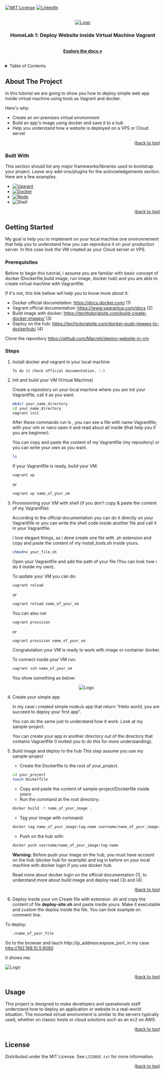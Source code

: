 <div id="top"></div>
<!--
*** Thanks for checking out the Best-README-Template. If you have a suggestion
*** that would make this better, please fork the repo and create a pull request
*** or simply open an issue with the tag "enhancement".
*** Don't forget to give the project a star!
*** Thanks again! Now go create something AMAZING! :D
-->


<!-- PROJECT SHIELDS -->
<!--
*** I'm using markdown "reference style" links for readability.
*** Reference links are enclosed in brackets [ ] instead of parentheses ( ).
*** See the bottom of this document for the declaration of the reference variables
*** for contributors-url, forks-url, etc. This is an optional, concise syntax you may use.
*** https://www.markdownguide.org/basic-syntax/#reference-style-links
-->
[![MIT License][license-shield]][license-url]
[![LinkedIn][linkedin-shield]][linkedin-url]



<!-- PROJECT LOGO -->
<br />
<div align="center">
  <a href="https://github.com/Macreti">
    <img src="images/web-app.png" alt="Logo">
  </a>

  <h3 align="center">HomeLab 1:  Deploy Website inside Virtual Machine Vagrant
  </h3>

  <p align="center">
    <br />
    <a href="https://github.com/Macreti/deploy-website-in-vm/blob/main/README.md"><strong>Explore the docs »</strong></a>
    <br />
    <br />
  </p>
</div>



<!-- TABLE OF CONTENTS -->
<details>
  <summary>Table of Contents</summary>
  <ol>
    <li>
      <a href="#about-the-project">About The Project</a>
      <ul>
        <li><a href="#built-with">Built With</a></li>
      </ul>
    </li>
    <li>
      <a href="#getting-started">Getting Started</a>
      <ul>
        <li><a href="#prerequisites">Prerequisites</a></li>
        <li><a href="#steps">Steps</a></li>
      </ul>
    </li>
    <li><a href="#usage">Usage</a></li>
    <!--<li><a href="#contributing">Contributing</a></li>-->
    <li><a href="#license">License</a></li>
    <!--<li><a href="#contact">Contact</a></li>
    <li><a href="#acknowledgments">Acknowledgments</a></li> -->
  </ol>
</details>



<!-- ABOUT THE PROJECT -->
## About The Project

In this tutorial we are going to show you how to deploy simple web app inside virtual machine using tools as Vagrant and docker.

Here's why:
* Create an on-premises virtual environment
* Build an app's image using docker and save it to a hub
* Help you understand how a website is deployed on a VPS or Cloud server

<p align="right">(<a href="#top">back to top</a>)</p>



### Built With

This section should list any major frameworks/libraries used to bootstrap your project. Leave any add-ons/plugins for the acknowledgements section. Here are a few examples.

* [![Vagrant][Vagrant-shield]][Vagrant-url]
* [![Docker][Docker-shield]][Docker-url]
* [![Node][Node-shield]][Node-url]
* ![Shell][Shell-shield]

<p align="right">(<a href="#top">back to top</a>)</p>



<!-- GETTING STARTED -->
## Getting Started

My goal is help you to implement on your local machine one environnement that help you to understand how you can reproduce it on your production server. In this case look the VM created as your Cloud server or VPS.

### Prerequisites

Before to begin this tutorial, i assume you are familiar with basic concept of docker (Dockerfile,build image, run image, docker hub) and you are able to create virtual machine with Vagrantfile.

If it's not, this link bellow will help you to know more about it:

* Docker official documetation: https://docs.docker.com/ (1)
* Vagrant official documentation: https://www.vagrantup.com/docs (2)
* Build image with docker: https://techtutorialsite.com/build-create-docker-images/ (3)
* Deploy on the hub: https://techtutorialsite.com/docker-push-images-to-dockerhub/ (4)

Clone the repository https://github.com/Macreti/deploy-website-in-vm


### Steps

1. Install docker and vagrant in your local machine

       To do it check official documentation. :-)

2. Init and build your VM (Virtual Machine)
    
    Create a repository on your local machine where you are init your Vagrantfile, call it as you want.

   ```sh
   mkdir your_name_directory
   cd your_name_directory
   vagrant init
   ```
    After these commands run ls , you can see a file with name Vagrantfile; with your vim or nano open it and read about all inside (that help you if you are beginner).

    You can copy and paste the content of my Vagrantfile (my repository) or you can write your own as you want.

   ```sh
   ls
   ```  
    If your Vagrantfile is ready, build your VM:
   ```sh
   vagrant up 
   ```  
   or
    ```sh
   vagrant up name_of_your_vm
   ``` 

3. Provisionning your VM with shell (if you don't copy & paste the content of my Vagrantfile)

    According to the official documentation you can do it directly on your Vagrantfile or you can write the shell code inside another file and call it in your Vagrantfile.

    I love elegant things, as i done create one file with .sh extension and copy and paste the content of my install_tools.sh inside yours.

   ```sh
   chmod+x your_file.sh
   ```

   Open your Vagrantfile and add the path of your file (You can look how i do it inside my own).

   To update your VM you can do:

    ```sh
   vagrant reload
   ```

   or

   ```sh
   vagrant reload name_of_your_vm
   ```

   You can also run 

   ```sh
   vagrant provision
   ```

   or

   ```sh
   vagrant provision name_of_your_vm
   ```
   Congratulation your VM is ready to work with image or container docker.

   To connect inside your VM run:
   ```sh
   vagrant ssh name_of_your_vm
   ```
   You show something as below:
    <div align="center">
        <img src="images/vagrant-ssh.png" alt="Logo"> 
    </div>

4. Create your simple app

    In my case i created simple nodeJs app that return "Hello world, you are succeed to deploy your first app".

    You can do the same just to understand how it work. Look at my sample-project.

    You can create your app in another directory out of the directory that contains Vagrantfile (I invited you to do this for more understanding).

5. Build image and deploy to the hub
   This step assume you use my sample-project

    * Create the Dockerfile to the root of your_project.
    ```sh
    cd your_project
    touch Dockerfile
   ```
    * Copy and paste the content of sample-project/Dockerfile inside yours
    * Run the command at the root directory: 
    ```sh
    docker build -t name_of_your_image .
    ```
    * Tag your image with command:
    ```sh 
    docker tag name_of_your_image:tag-name username/name_of_your_image:tag-name
    ```
    * Push on the hub with: 
    ```sh
    docker push username/name_of_your_image:tag-name
    ``` 
    <strong>Warning:</strong> Before push your image on the hub, you must have account on the hub (docker hub for example) and log in before on your local machine with docker login if you use docker hub.

    Read more about docker login on the official documentation (1), to understand more about build image and deploy read (3) and (4).

<p align="right">(<a href="#top">back to top</a>)</p>


6. Deploy inside your vm
Create file with extension .sh and copy the content of file <strong>deploy-site.sh</strong> and paste inside yours. Make it executable and custom the deploy inside the file. You can look example on comment line.

To deploy:
```sh
   ./name_of_your_file
   ```
Go to the browser and lauch http://ip_address:expose_port, in my case http://192.168.10.5:8080

It shows me:
<div aling="center">
     <img src="images/web-app.png" alt="Logo">
</div>

<p align="right">(<a href="#top">back to top</a>)</p>

<!-- USAGE EXAMPLES -->
## Usage

This project is designed to make developers and operationals staff understand how to deploy an application or website in a real-world situation. The mounted virtual environment is similar to the servers typically used, whether on classic hosts or cloud solutions such as an ec2 on AWS.

<p align="right">(<a href="#top">back to top</a>)</p>


<!-- CONTRIBUTING 
## Contributing

Contributions are what make the open source community such an amazing place to learn, inspire, and create. Any contributions you make are **greatly appreciated**.

If you have a suggestion that would make this better, please fork the repo and create a pull request. You can also simply open an issue with the tag "enhancement".
Don't forget to give the project a star! Thanks again!

1. Fork the Project
2. Create your Feature Branch (`git checkout -b feature/AmazingFeature`)
3. Commit your Changes (`git commit -m 'Add some AmazingFeature'`)
4. Push to the Branch (`git push origin feature/AmazingFeature`)
5. Open a Pull Request

<p align="right">(<a href="#top">back to top</a>)</p> -->


<!-- LICENSE -->
## License

Distributed under the MIT License. See `LICENSE.txt` for more information.

<p align="right">(<a href="#top">back to top</a>)</p>



<!-- CONTACT 
## Contact

Your Name - [@your_twitter](https://twitter.com/your_username) - email@example.com

Project Link: [https://github.com/your_username/repo_name](https://github.com/your_username/repo_name)

<p align="right">(<a href="#top">back to top</a>)</p> -->


<!-- MARKDOWN LINKS & IMAGES -->
<!-- https://www.markdownguide.org/basic-syntax/#reference-style-links -->
[Vagrant-shield]:https://i8c.be/wp-content/uploads/2020/05/vagrant-logo.png
[Vagrant-url]:https://www.vagrantup.com/
[license-shield]: https://img.shields.io/github/license/othneildrew/Best-README-Template.svg?style=for-the-badge
[Docker-shield]:https://www.nicepng.com/png/detail/325-3250556_manual-docker-logo-svg.png
[Docker-url]:https://www.docker.com/
[license-url]: https://github.com/othneildrew/Best-README-Template/blob/master/LICENSE.txt
[linkedin-shield]: https://img.shields.io/badge/-LinkedIn-black.svg?style=for-the-badge&logo=linkedin&colorB=555
[linkedin-url]: https://www.linkedin.com/in/hermann-songwa-45949018b/
[Node-shield]: https://www.shareicon.net/data/512x512/2015/10/06/112724_development_512x512.png
[Node-url]: https://nodejs.org/
[Shell-shield]:https://4vector.com/i/free-vector-shell-logo_089962_Shell_logo.png
[Svelte.dev]: https://img.shields.io/badge/Svelte-4A4A55?style=for-the-badge&logo=svelte&logoColor=FF3E00
[Svelte-url]: https://svelte.dev/
[Laravel.com]: https://img.shields.io/badge/Laravel-FF2D20?style=for-the-badge&logo=laravel&logoColor=white
[Laravel-url]: https://laravel.com
[Bootstrap.com]: https://img.shields.io/badge/Bootstrap-563D7C?style=for-the-badge&logo=bootstrap&logoColor=white
[Bootstrap-url]: https://getbootstrap.com
[JQuery.com]: https://img.shields.io/badge/jQuery-0769AD?style=for-the-badge&logo=jquery&logoColor=white
[JQuery-url]: https://jquery.com 